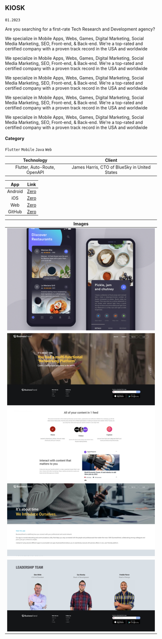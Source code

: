 ## KIOSK

`01.2023`

Are you searching for a first-rate Tech Research and Development agency?

We specialize in Mobile Apps, Webs, Games, Digital Marketing, Social Media Marketing, SEO, Front-end, & Back-end. We're a top-rated and certified company with a proven track record in the USA and worldwide

We specialize in Mobile Apps, Webs, Games, Digital Marketing, Social Media Marketing, SEO, Front-end, & Back-end. We're a top-rated and certified company with a proven track record in the USA and worldwide

We specialize in Mobile Apps, Webs, Games, Digital Marketing, Social Media Marketing, SEO, Front-end, & Back-end. We're a top-rated and certified company with a proven track record in the USA and worldwide

We specialize in Mobile Apps, Webs, Games, Digital Marketing, Social Media Marketing, SEO, Front-end, & Back-end. We're a top-rated and certified company with a proven track record in the USA and worldwide

We specialize in Mobile Apps, Webs, Games, Digital Marketing, Social Media Marketing, SEO, Front-end, & Back-end. We're a top-rated and certified company with a proven track record in the USA and worldwide

#### Category

`Flutter` `Mobile` `Java` `Web`

|          Technology          |                    Client                     |
| :--------------------------: | :-------------------------------------------: |
| Flutter, Auto-Route, OpenAPI | James Harris, CTO of BlueSky in United States |

|   App   |                                          Link                                          |
| :-----: | :------------------------------------------------------------------------------------: |
| Android | [Zero](https://play.google.com/store/apps/details?id=com.zerofasting.zero&hl=en&gl=US) |
|   iOS   | [Zero](https://play.google.com/store/apps/details?id=com.zerofasting.zero&hl=en&gl=US) |
|   Web   | [Zero](https://play.google.com/store/apps/details?id=com.zerofasting.zero&hl=en&gl=US) |
| GitHub  | [Zero](https://play.google.com/store/apps/details?id=com.zerofasting.zero&hl=en&gl=US) |

|         Images         |
| :--------------------: |
|  ![](image/kiosk.png)  |
| ![](image/work001.jpg) |
| ![](image/work002.jpg) |
| ![](image/work003.jpg) |
| ![](image/work004.jpg) |
